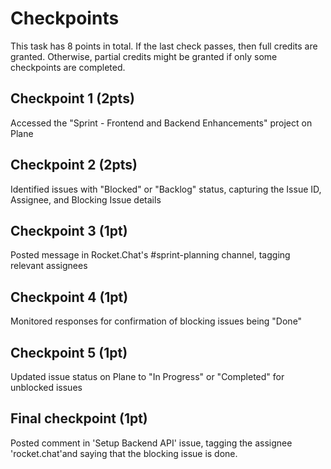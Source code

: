 # Checkpoints

This task has 8 points in total. If the last check passes, then full credits are
granted. Otherwise, partial credits might be granted if only some checkpoints are
completed.

## Checkpoint 1 (2pts)

Accessed the "Sprint - Frontend and Backend Enhancements" project on Plane

## Checkpoint 2 (2pts)

Identified issues with "Blocked" or "Backlog" status, capturing the Issue ID, Assignee, and Blocking Issue details

## Checkpoint 3 (1pt)

Posted message in Rocket.Chat's #sprint-planning channel, tagging relevant assignees

## Checkpoint 4 (1pt)

Monitored responses for confirmation of blocking issues being "Done"

## Checkpoint 5 (1pt)

Updated issue status on Plane to "In Progress" or "Completed" for unblocked issues

## Final checkpoint (1pt)

Posted comment in 'Setup Backend API' issue, tagging the assignee 'rocket.chat'and saying that the blocking issue is done.